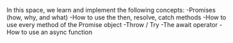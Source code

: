 In this space, we learn and implement the following concepts:
-Promises (how, why, and what)
-How to use the then, resolve, catch methods
-How to use every method of the Promise object
-Throw / Try
-The await operator
-How to use an async function
